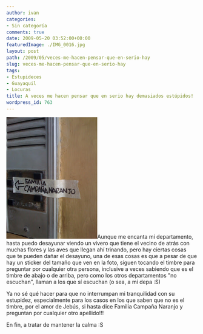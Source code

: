```yaml
---
author: ivan
categories:
- Sin categoría
comments: true
date: 2009-05-20 03:52:00+00:00
featuredImage: ./IMG_0016.jpg
layout: post
path: /2009/05/veces-me-hacen-pensar-que-en-serio-hay
slug: veces-me-hacen-pensar-que-en-serio-hay
tags:
- Estupideces
- Guayaquil
- Locuras
title: A veces me hacen pensar que en serio hay demasiados estúpidos!
wordpress_id: 763
---
```


[![](./IMG_0016.jpg)](https://2.bp.blogspot.com/_T2UWuNJg3dQ/ShM5TWej_5I/AAAAAAAABgk/AcaYkfZT9dU/s1600-h/IMG_0016.JPG)Aunque me encanta mi departamento, hasta puedo desayunar viendo un vivero que tiene el vecino de atrás con muchas flores y las aves que llegan ahí trinando, pero hay ciertas cosas que te pueden dañar el desayuno, una de esas cosas es que a pesar de que hay un sticker del tamaño que ven en la foto, siguen tocando el timbre para preguntar por cualquier otra persona, inclusive a veces sabiendo que es el timbre de abajo o de arriba, pero como los otros departamentos "no escuchan", llaman a los que sí escuchan (o sea, a mi depa :S)

Ya no sé qué hacer para que no interrumpan mi tranquilidad con su estupidez, especialmente para los casos en los que saben que no es el timbre, por el amor de Jebús, si hasta dice Familia Campaña Naranjo y preguntan por cualquier otro apellido!!!

En fin, a tratar de mantener la calma :S
